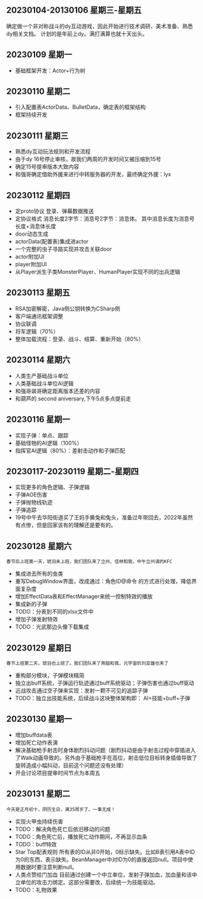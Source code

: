 ## 20230104-20130106 星期三-星期五
确定做一个非对称战斗的dy互动游戏，因此开始进行技术调研、美术准备、熟悉dy相关文档。
计划的是年前上dy。满打满算也就十天出头。
## 20230109 星期一
- 基础框架开发：Actor+行为树

## 20230110 星期二
- 引入配置表ActorData、BulletData，确定表的框架结构
- 框架持续开发

## 20230111 星期三
- 熟悉dy互动玩法规则和开发流程
- 由于dy 16号停止审核，故我们两周的开发时间又被压缩到15号
- 确定15号提审版本大致内容
- 和强哥确定借助外援来进行中转服务器的开发，最终确定外援：lyx

## 20230112 星期四
- 定proto协议
登录、弹幕数据推送
- 定协议格式
消息长度2字节：消息号2字节：消息体。
其中消息长度为消息号长度+消息体长度
- door动态生成
- actorData(配置表)集成进actor
- 一个完整的虫子寻路实现并攻击关联door
- actor附加UI
- player附加UI
- 从Player派生子类MonsterPlayer、HumanPlayer实现不同的出兵逻辑

## 20230113 星期五
- RSA加密解密，Java侧公钥转换为CSharp侧
- 客户端通讯框架调整
- 协议联调
- 将军逻辑（70%）
- 整体加载流程：登录、战斗、结算、重新开始（80%）

## 20230114 星期六
- 人类生产基础战斗单位
- 人类基础战斗单位AI逻辑
- 和强哥飒哥确定距离版本还差的内容
- 和葫芦的 second aniversary,下午5点多点提前走

## 20230116 星期一
- 实现子弹：单点、跟踪
- 基础怪物的AI逻辑（100%）
- 指挥官AI逻辑（80%）：差射击动作和子弹匹配

## 20230117-20230119 星期二-星期四
- 实现更多的角色逻辑、子弹逻辑
- 子弹AOE伤害
- 子弹抛物线轨迹
- 子弹追踪
- 19号中午去华阳街道买了王妈手撕兔和兔头，准备过年带回去，2022年虽然有点惨，但是回家该有的理解还是要有的。

## 20230128 星期六
``春节后上班第一天，琥羽未上班，我们团队来了立州、佳林和我，中午立州请的KFC``
- 集成进去所有的虫类
- 重写DebugWindow界面，改成通过：角色ID@命令 的方式进行处理，降低界面复杂度
- 增加EffectData表和EffectManager来统一控制特效的播放
- 集成新的子弹
- TODO：分表到不同的xlsx文件中
- 增加子弹发射特效
- TODO：光武那边头像下载集成

## 20230129 星期日
``春节上班第二天，琥羽也上班了。我们团队来了燕姐和我，元宇宙的刘亚雄也来了``
- 重构部分模块，子弹模块精简
- 独立出buff系统，子弹运行轨迹通过buff系统驱动；子弹伤害也通过buff驱动
- 近战攻击通过空子弹来实现：发射一颗不可见的追踪子弹
- TODO：独立出技能系统，后续战斗这块整体架构即： AI+技能+buff+子弹

## 20230130 星期一
- 增加buffdata表
- 增加死亡动作表演
- 解决基础枪手射击时身体剧烈抖动问题（剧烈抖动是由于射击过程中穿插进入了Walk动画导致的。另外由于基础枪手在高位，射击低位目标转身插值导致了旋转造成小幅抖动，目前这个问题还没有处理）
- 开会讨论项目提审时间节点为本周五


## 20230131 星期二
``今天是正月初十，阴历生日，满35周岁了。一事无成！``
- 实现火甲虫持续伤害
- TODO：解决角色死亡后依旧移动的问题
- TODO：角色死亡后，播放死亡动作期间，不再显示血条
- TODO：buff特效
- Star Top配表规则
所有表的ID从非0开始，0标示缺失。比如B表引用A表中ID为0的东西，表示缺失。BeanManager中对ID为0的直接返回null。项目中使用数据时要注意判断null。
- 人类点赞给门加血
目前通过创建一个中立单位，发射子弹加血，加血量和该中立单位的攻击力绑定。这部分需要改，后续统一为技能驱动。
- TODO：礼物效果

